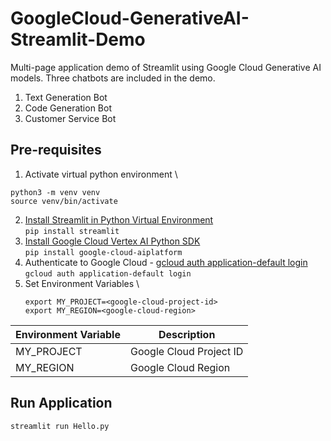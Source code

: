 # GoogleCloud-GenerativeAI-Streamlit-Demo
Multi-page application demo of Streamlit using Google Cloud Generative AI models. Three chatbots are included in the demo.
1. Text Generation Bot
2. Code Generation Bot
3. Customer Service Bot

## Pre-requisites
1. Activate virtual python environment \
```
python3 -m venv venv
source venv/bin/activate
```
2. [Install Streamlit in Python Virtual Environment](https://docs.streamlit.io/library/get-started/installation) \
   ``` pip install streamlit ```
3. [Install Google Cloud Vertex AI Python SDK](https://cloud.google.com/vertex-ai/docs/start/install-sdk) \
   ``` pip install google-cloud-aiplatform ```
4. Authenticate to Google Cloud - [gcloud auth application-default login](https://cloud.google.com/sdk/gcloud/reference/auth/application-default/login) \
   ``` gcloud auth application-default login ```
5. Set Environment Variables \
   ```
   export MY_PROJECT=<google-cloud-project-id>
   export MY_REGION=<google-cloud-region>
   ```
   
| **Environment Variable** | **Description** |
| --- | --- |
| MY_PROJECT | Google Cloud Project ID | 
| MY_REGION | Google Cloud Region | 

## Run Application
`streamlit run Hello.py`

